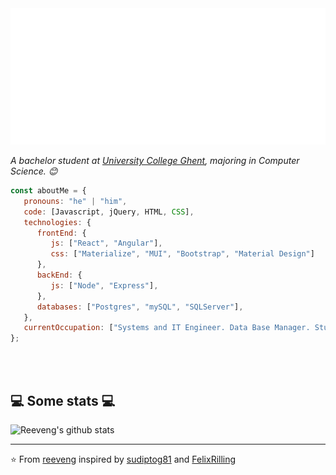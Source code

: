 <img src="https://github.com/reeveng/reeveng/blob/master/svg.svg"/>


<p><em>A bachelor student at <a href="https://hogent.be">University College Ghent</a>, majoring in Computer Science. 😊</br>
</em></p>


```javascript
const aboutMe = {
   pronouns: "he" | "him",
   code: [Javascript, jQuery, HTML, CSS],
   technologies: {
      frontEnd: {
         js: ["React", "Angular"],
         css: ["Materialize", "MUI", "Bootstrap", "Material Design"]
      },
      backEnd: {
         js: ["Node", "Express"],
      },
      databases: ["Postgres", "mySQL", "SQLServer"],
   },
   currentOccupation: ["Systems and IT Engineer. Data Base Manager. Student at Henry. Available for job opportunities."], challenge: "I'm working towards being able to run a marathon.",
};
```
</br></br>
<h2>💻 Some stats 💻</h2>

![Reeveng's github stats](https://github-readme-stats.vercel.app/api?username=reeveng&show_icons=true&title_color=fff&icon_color=79ff97&text_color=9f9f9f&bg_color=151515)

---

⭐️ From [reeveng](https://github.com/reeveng) inspired by [sudiptog81](https://github.com/sudiptog81) and  [FelixRilling](https://github.com/)
